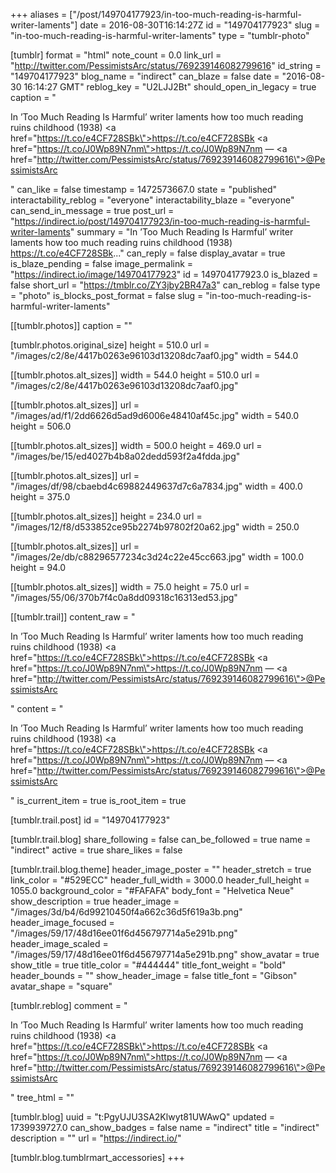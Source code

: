 +++
aliases = ["/post/149704177923/in-too-much-reading-is-harmful-writer-laments"]
date = 2016-08-30T16:14:27Z
id = "149704177923"
slug = "in-too-much-reading-is-harmful-writer-laments"
type = "tumblr-photo"

[tumblr]
format = "html"
note_count = 0.0
link_url = "http://twitter.com/PessimistsArc/status/769239146082799616"
id_string = "149704177923"
blog_name = "indirect"
can_blaze = false
date = "2016-08-30 16:14:27 GMT"
reblog_key = "U2LJJ2Bt"
should_open_in_legacy = true
caption = "<p>In ’Too Much Reading Is Harmful’ writer laments how too much reading ruins childhood (1938) <a href=\"https://t.co/e4CF728SBk\">https://t.co/e4CF728SBk</a> <a href=\"https://t.co/J0Wp89N7nm\">https://t.co/J0Wp89N7nm</a> — <a href=\"http://twitter.com/PessimistsArc/status/769239146082799616\">@PessimistsArc</a></p>"
can_like = false
timestamp = 1472573667.0
state = "published"
interactability_reblog = "everyone"
interactability_blaze = "everyone"
can_send_in_message = true
post_url = "https://indirect.io/post/149704177923/in-too-much-reading-is-harmful-writer-laments"
summary = "In ’Too Much Reading Is Harmful’ writer laments how too much reading ruins childhood (1938) https://t.co/e4CF728SBk..."
can_reply = false
display_avatar = true
is_blaze_pending = false
image_permalink = "https://indirect.io/image/149704177923"
id = 149704177923.0
is_blazed = false
short_url = "https://tmblr.co/ZY3jby2BR47a3"
can_reblog = false
type = "photo"
is_blocks_post_format = false
slug = "in-too-much-reading-is-harmful-writer-laments"

[[tumblr.photos]]
caption = ""

[tumblr.photos.original_size]
height = 510.0
url = "/images/c2/8e/4417b0263e96103d13208dc7aaf0.jpg"
width = 544.0

[[tumblr.photos.alt_sizes]]
width = 544.0
height = 510.0
url = "/images/c2/8e/4417b0263e96103d13208dc7aaf0.jpg"

[[tumblr.photos.alt_sizes]]
url = "/images/ad/f1/2dd6626d5ad9d6006e48410af45c.jpg"
width = 540.0
height = 506.0

[[tumblr.photos.alt_sizes]]
width = 500.0
height = 469.0
url = "/images/be/15/ed4027b4b8a02dedd593f2a4fdda.jpg"

[[tumblr.photos.alt_sizes]]
url = "/images/df/98/cbaebd4c69882449637d7c6a7834.jpg"
width = 400.0
height = 375.0

[[tumblr.photos.alt_sizes]]
height = 234.0
url = "/images/12/f8/d533852ce95b2274b97802f20a62.jpg"
width = 250.0

[[tumblr.photos.alt_sizes]]
url = "/images/2e/db/c88296577234c3d24c22e45cc663.jpg"
width = 100.0
height = 94.0

[[tumblr.photos.alt_sizes]]
width = 75.0
height = 75.0
url = "/images/55/06/370b7f4c0a8dd09318c16313ed53.jpg"

[[tumblr.trail]]
content_raw = "<p>In ’Too Much Reading Is Harmful’ writer laments how too much reading ruins childhood (1938) <a href=\"https://t.co/e4CF728SBk\">https://t.co/e4CF728SBk</a> <a href=\"https://t.co/J0Wp89N7nm\">https://t.co/J0Wp89N7nm</a> — <a href=\"http://twitter.com/PessimistsArc/status/769239146082799616\">@PessimistsArc</a></p>"
content = "<p>In &rsquo;Too Much Reading Is Harmful&rsquo; writer laments how too much reading ruins childhood (1938) <a href=\"https://t.co/e4CF728SBk\">https://t.co/e4CF728SBk</a> <a href=\"https://t.co/J0Wp89N7nm\">https://t.co/J0Wp89N7nm</a> &mdash; <a href=\"http://twitter.com/PessimistsArc/status/769239146082799616\">@PessimistsArc</a></p>"
is_current_item = true
is_root_item = true

[tumblr.trail.post]
id = "149704177923"

[tumblr.trail.blog]
share_following = false
can_be_followed = true
name = "indirect"
active = true
share_likes = false

[tumblr.trail.blog.theme]
header_image_poster = ""
header_stretch = true
link_color = "#529ECC"
header_full_width = 3000.0
header_full_height = 1055.0
background_color = "#FAFAFA"
body_font = "Helvetica Neue"
show_description = true
header_image = "/images/3d/b4/6d99210450f4a662c36d5f619a3b.png"
header_image_focused = "/images/59/17/48d16ee01f6d456797714a5e291b.png"
header_image_scaled = "/images/59/17/48d16ee01f6d456797714a5e291b.png"
show_avatar = true
show_title = true
title_color = "#444444"
title_font_weight = "bold"
header_bounds = ""
show_header_image = false
title_font = "Gibson"
avatar_shape = "square"

[tumblr.reblog]
comment = "<p>In ’Too Much Reading Is Harmful’ writer laments how too much reading ruins childhood (1938) <a href=\"https://t.co/e4CF728SBk\">https://t.co/e4CF728SBk</a> <a href=\"https://t.co/J0Wp89N7nm\">https://t.co/J0Wp89N7nm</a> — <a href=\"http://twitter.com/PessimistsArc/status/769239146082799616\">@PessimistsArc</a></p>"
tree_html = ""

[tumblr.blog]
uuid = "t:PgyUJU3SA2Klwyt81UWAwQ"
updated = 1739939727.0
can_show_badges = false
name = "indirect"
title = "indirect"
description = ""
url = "https://indirect.io/"

[tumblr.blog.tumblrmart_accessories]
+++
